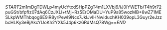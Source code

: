 $START$2m1mDgTDWLp4myUcYtcdSHpPZgT4m1LXVbj6/iJ0iYWETb/T4h9r72puGSt/bfpfIz07dAq6CzJXLl+tMj+Rz5ErOMaDU+YuP9s85wozMB+8wZ71MESLkpWMThbqog6E9iR8yrPewI9Ncx7JklJvIHNwiduchKH039opL3Guyr2eJzzbcHLKy3eBjAkcYUoKh2YXk5J4p6kz6RdMsQ78Wg==$END$